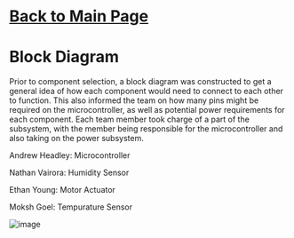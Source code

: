 # [Back to Main Page](./index.md)
# Block Diagram
Prior to component selection, a block diagram was constructed to get a general idea of how each component would need to connect to each other to function. This also informed the team on how many pins might be required on the microcontroller, as well as potential power requirements for each component. Each team member took charge of a part of the subsystem, with the member being responsible for the microcontroller and also taking on the power subsystem.

Andrew Headley: Microcontroller


Nathan Vairora: Humidity Sensor


Ethan Young: Motor Actuator


Moksh Goel: Tempurature Sensor


![image](https://github.com/EGR-314-Team-307/EGR-314-Team-307/assets/118413228/28098f60-db20-42ea-8076-8f10d53dd45e)
